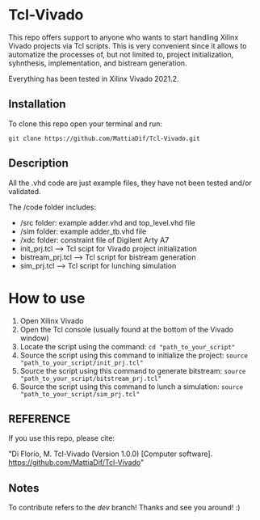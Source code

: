 # Tcl-Vivado

This repo offers support to anyone who wants to start handling Xilinx Vivado projects via Tcl scripts. This is very convenient since it allows to automatize the processes of, but not limited to, project initialization, syhnthesis, implementation, and bistream generation. 

Everything has been tested in Xilinx Vivado 2021.2.

## Installation

To clone this repo open your terminal and run:

`git clone https://github.com/MattiaDif/Tcl-Vivado.git`

## Description

All the .vhd code are just example files, they have not been tested and/or validated.

The /code folder includes:
- /src folder: example adder.vhd and top_level.vhd file
- /sim folder: example adder_tb.vhd file
- /xdc folder: constraint file of Digilent Arty A7
- init_prj.tcl --> Tcl scipt for Vivado project initialization
- bistream_prj.tcl --> Tcl script for bistream generation
- sim_prj.tcl --> Tcl script for lunching simulation

# How to use

1) Open Xilinx Vivado
2) Open the Tcl console (usually found at the bottom of the Vivado window)
3) Locate the script using the command: `cd "path_to_your_script"`
4) Source the script using this command to initialize the project: `source "path_to_your_script/init_prj.tcl"`
5) Source the script using this command to generate bitstream: `source "path_to_your_script/bitstream_prj.tcl"`
6) Source the script using this command to lunch a simulation: `source "path_to_your_script/sim_prj.tcl"`


## REFERENCE
If you use this repo, please cite:

"Di Florio, M. Tcl-Vivado (Version 1.0.0) [Computer software]. https://github.com/MattiaDif/Tcl-Vivado"

## Notes
To contribute refers to the *dev* branch! Thanks and see you around! :)

